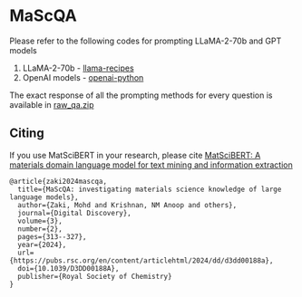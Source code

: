 # MaScQA
Please refer to the following codes for prompting LLaMA-2-70b and GPT models
1. LLaMA-2-70b - [llama-recipes](https://github.com/facebookresearch/llama-recipes/tree/main)
2. OpenAI models - [openai-python](https://github.com/openai/openai-python)

The exact response of all the prompting methods for every question is available in  [raw_qa.zip](https://github.com/M3RG-IITD/MaScQA/blob/main/raw_qa.zip)


## Citing

If you use MatSciBERT in your research, please cite [MatSciBERT: A materials domain language model for text mining and information extraction](https://www.nature.com/articles/s41524-022-00784-w)
```
@article{zaki2024mascqa,
  title={MaScQA: investigating materials science knowledge of large language models},
  author={Zaki, Mohd and Krishnan, NM Anoop and others},
  journal={Digital Discovery},
  volume={3},
  number={2},
  pages={313--327},
  year={2024},
  url={https://pubs.rsc.org/en/content/articlehtml/2024/dd/d3dd00188a},
  doi={10.1039/D3DD00188A},
  publisher={Royal Society of Chemistry}
}
```
